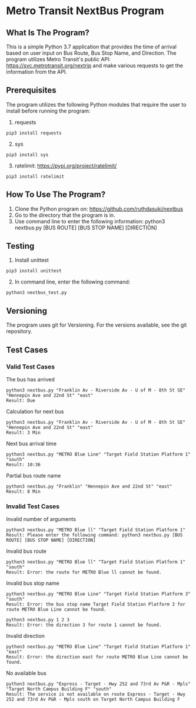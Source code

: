 Metro Transit NextBus Program
==============================


What Is The Program?
-------------

This is a simple Python 3.7 application that provides the time of arrival based on user input on Bus Route, Bus Stop Name, and Direction. The program utilizes Metro Transit's public API: https://svc.metrotransit.org/nextrip and make various requests to get the information from the API.

Prerequisites
---------------

The program utilizes the following Python modules that require the user to install before running the program:
1. requests

```
pip3 install requests
```

2. sys

```
pip3 install sys
```

3. ratelimit: https://pypi.org/project/ratelimit/

```
pip3 install ratelimit
```


How To Use The Program?
---------------

1. Clone the Python program on: https://github.com/ruthdasuki/nextbus
2. Go to the directory that the program is in.
3. Use command line to enter the following information: python3 nextbus.py [BUS ROUTE] [BUS STOP NAME] [DIRECTION]


Testing
-------

1. Install unittest

```
pip3 install unittest
```

2. In command line, enter the following command:

```
python3 nextbus_test.py
```


Versioning
-------
The program uses git for Versioning. For the versions available, see the git repository.


Test Cases
-------

### Valid Test Cases

The bus has arrived

```
python3 nextbus.py "Franklin Av - Riverside Av - U of M - 8th St SE" "Hennepin Ave and 22nd St" "east"
Result: Due
```

Calculation for next bus

```
python3 nextbus.py "Franklin Av - Riverside Av - U of M - 8th St SE" "Hennepin Ave and 22nd St" "east"
Result: 3 Min
```

Next bus arrival time

```
python3 nextbus.py "METRO Blue Line" "Target Field Station Platform 1" "south"
Result: 10:36
```


Partial bus route name

```
python3 nextbus.py "Franklin" "Hennepin Ave and 22nd St" "east"
Result: 8 Min
```

### Invalid Test Cases

Invalid number of arguments

```
python3 nextbus.py "METRO Blue ll" "Target Field Station Platform 1"
Result: Please enter the following command: python3 nextbus.py [BUS ROUTE] [BUS STOP NAME] [DIRECTION]
```

Invalid bus route

```
python3 nextbus.py "METRO Blue ll" "Target Field Station Platform 1" "south"
Result: Error: the route for METRO Blue ll cannot be found.
```

Invalid bus stop name

```
python3 nextbus.py "METRO Blue Line" "Target Field Station Platform 3" "south"
Result: Error: the bus stop name Target Field Station Platform 3 for route METRO Blue Line cannot be found.
```

```
python3 nextbus.py 1 2 3
Result: Error: the direction 3 for route 1 cannot be found.
```

Invalid direction

```
python3 nextbus.py "METRO Blue Line" "Target Field Station Platform 1" "east"
Result: Error: the direction east for route METRO Blue Line cannot be found.
```

No available bus

```
python3 nextbus.py "Express - Target - Hwy 252 and 73rd Av P&R - Mpls" "Target North Campus Building F" "south"
Result: The service is not available on route Express - Target - Hwy 252 and 73rd Av P&R - Mpls south on Target North Campus Building F
```
